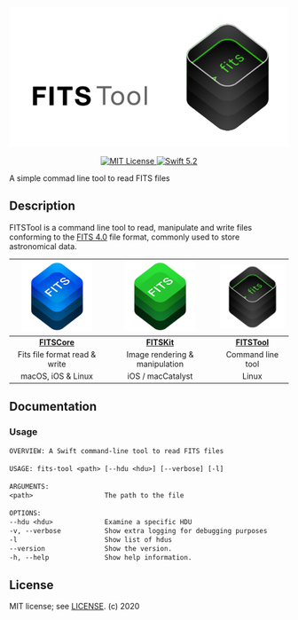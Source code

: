<p align="center">
<img src = "Doc/FITSToolBanner@0.5x.png" alt="FitsTool">
</p>

<p align="center">
<a href="LICENSE">
<img src="https://img.shields.io/badge/license-MIT-brightgreen.svg" alt="MIT License">
</a>
<a href="https://swift.org">
<img src="https://img.shields.io/badge/swift-5.2-brightgreen.svg" alt="Swift 5.2">
</a>
</p>

A simple commad line tool to read FITS files

## Description

FITSTool is a command line tool to read, manipulate and write files conforming to the [FITS 4.0](https://fits.gsfc.nasa.gov/fits_standard.html) file format, commonly used to store astronomical data. 

| ![FITSCore](Doc/FITSCore128.png) | ![FITSCore](Doc/FITSKit128.png) | ![FITSCore](Doc/FITSTool128.png) |
| :---------------------------------------: | :---------------------------------------: | :---------------------------------------: | 
| [**FITSCore**](https://github.com/brampf/fitscore) | [**FITSKit**](https://github.com/brampf/fitskit) | [**FITSTool**](https://github.com/brampf/fitstool) |
|  Fits file format read & write  | Image rendering & manipulation | Command line tool |
|  macOS, iOS & Linux | iOS / macCatalyst | Linux |

## Documentation

### Usage

```
OVERVIEW: A Swift command-line tool to read FITS files

USAGE: fits-tool <path> [--hdu <hdu>] [--verbose] [-l]

ARGUMENTS:
<path>                  The path to the file 

OPTIONS:
--hdu <hdu>             Examine a specific HDU 
-v, --verbose           Show extra logging for debugging purposes 
-l                      Show list of hdus 
--version               Show the version.
-h, --help              Show help information.

```

## License

MIT license; see [LICENSE](LICENSE.md).
(c) 2020
